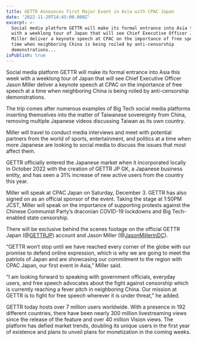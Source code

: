 ```yaml
---
title: GETTR Announces First Major Event in Asia with CPAC Japan
date: '2022-11-29T14:45:00.000Z'
excerpt: >-
  Social media platform GETTR will make its formal entrance into Asia this week
  with a weeklong tour of Japan that will see Chief Executive Officer Jason
  Miller deliver a keynote speech at CPAC on the importance of free speech at a
  time when neighboring China is being roiled by anti-censorship
  demonstrations... 
isPublish: true
---
```


Social media platform GETTR will make its formal entrance into Asia this week with a weeklong tour of Japan that will see Chief Executive Officer Jason Miller deliver a keynote speech at CPAC on the importance of free speech at a time when neighboring China is being roiled by anti-censorship demonstrations. 

The trip comes after numerous examples of Big Tech social media platforms inserting themselves into the matter of Taiwanese sovereignty from China, removing multiple Japanese videos discussing Taiwan as its own country.

Miller will travel to conduct media interviews and meet with potential partners from the world of sports, entertainment, and politics at a time when more Japanese are looking to social media to discuss the issues that most affect them. 

GETTR officially entered the Japanese market when it incorporated locally in October 2022 with the creation of GETTR JP GK, a Japanese business entity, and has seen a 31% increase of new active users from the country this year. 

Miller will speak at CPAC Japan on Saturday, December 3. GETTR has also signed on as an official sponsor of the event. Taking the stage at 1:50PM JCST, Miller will speak on the importance of supporting protests against the Chinese Communist Party’s draconian COVID-19 lockdowns and Big Tech-enabled state censorship.

There will be exclusive behind the scenes footage on the official GETTR Japan (@[GETTRJP](https://gettr.com/user/GETTRJP)) account and Jason Miller (@[JasonMillerinDC](https://gettr.com/user/JasonMillerinDC)).

“GETTR won’t stop until we have reached every corner of the globe with our promise to defend online expression, which is why we are going to meet the patriots of Japan and are showcasing our commitment to the region with CPAC Japan, our first event in Asia,” Miller said.

“I am looking forward to speaking with government officials, everyday users, and free speech advocates about the fight against censorship which is currently reaching a fever pitch in neighboring China. Our mission at GETTR is to fight for free speech wherever it is under threat,” he added.

GETTR today hosts over 7 million users worldwide. With a presence in 192 different countries, there have been nearly 300 million livestreaming views since the release of the feature and over 40 million Vision views. The platform has defied market trends, doubling its unique users in the first year of existence and plans to unveil plans for monetization in the coming weeks.
